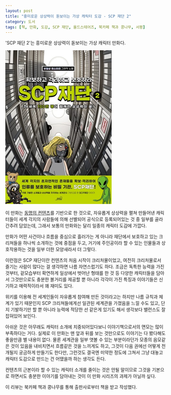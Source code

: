 ```yaml
---
layout: post
title: "흥미로운 상상력이 돋보이는 가상 캐릭터 도감 - SCP 재단 2"
category: 도서
tags: [책, 만화, 도감, SCP 재단, 올드스테어즈, 북카페 책과 콩나무, 서평]
---
```


'SCP 재단 2'는
흥미로운 상상력이 돋보이는 가상 캐릭터 만화다.

![표지](/images/scp-foundation-2-comic-book-h480.jpg)

이 만화는 [동명의 컨텐츠](http://ko.scp-wiki.net/)를 기반으로 한 것으로,
자유롭게 상상력을 펼쳐 만들어낸 캐릭터들이
세계 각지의 사람들에 의해 선별되어 공식으로 등록되어있는 것 중
일부를 골라 간추려 담았는데,
그래서 보통의 만화와는 달리 일종의 캐릭터 도감에 가깝다.

만화가 어떤 사건이나 흐름을 중심으로 흘러가는 게 아니라
재단에서 보호하고 있는 크리쳐들을 하나씩 소개하는 것에 중점을 두고,
거기에 주인공이라 할 수 있는 인물들과 상호작용하는 것을 일부 더한 모양새라서 더 그렇다.

이런점은 SCP 재단이란 컨텐츠의 처음 시작이 크리처물이었고,
여전히 크리처물로서 즐기는 사람이 많다는 걸 생각하면 나름 자연스럽기도 하다.
조금은 독특한 능력을 가진 것부터,
겉모습부터 확연하게 일상에서 벗어난 형태를 한 것 등
다양한 캐릭터들을 담아서 그것만으로도 충분한 볼거리를 제공할 뿐 아니라
각각이 가진 특징과 이야기들은 신기하고 매력적이라서 꽤 재미도 있다.

위키를 이용해 전 세계인들이 자유롭게 참여해 만든 것이라고는 하지만
나름 규칙과 체계가 있기 때문인지 SCP 크리쳐들에게선 일관된 세계관을 가졌음을 느낄 수도 있고,
단지 기발하기만 할 뿐 아니라 능력에 적당한 선 같은게 있기도 해서
생각보다 밸런스도 잘 잡혀있어 보인다.

아쉬운 것은 아무래도 캐릭터 소개에 치중되어있다보니
이야기책으로서의 면모는 많이 부족하다는 거다.
실제로 이 만화는 맨 앞과 뒤를 보는 것만으로도 이야기는 다 봤다해도 좋을만큼 별 내용이 없다.
물론 세계관을 일부 엿볼 수 있는 부분이라던가 모종의 음모같은 것이 있음을 내비치면서 흐름같은 것을 느끼게도 하고,
그것이 다음 권에선 어떻게 전개될지 궁금하게 만들기도 한다만,
그런것도 결국엔 미약한 정도에 그쳐서
그냥 대놓고 캐릭터 도감으로 만드는 건 어땠을까 하는 생각도 든다.

컨텐츠의 근본이라 할 수 있는 캐릭터 소개를 줄이는 것은 안될 말이므로
그것을 기본으로 하면서도 충분한 이야기를 담아내는 것이 이 만화 시리즈의 과제가 아닐까 싶다.



<div class="im im-info">
이 리뷰는 북카페 책과 콩나무를 통해 출판사로부터 책을 받고 작성했다.
</div>
